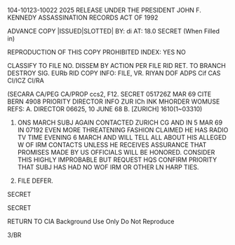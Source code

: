 104-10123-10022 2025 RELEASE UNDER THE PRESIDENT JOHN F. KENNEDY ASSASSINATION RECORDS ACT OF 1992

ADVANCE COPY |ISSUED|SLOTTED|
BY: di AT: 18.0
SECRET (When Filled in)

REPRODUCTION OF THIS COPY PROHIBITED
INDEX: YES NO

CLASSIFY TO FILE NO.
DISSEM BY
ACTION PER FILE RID RET. TO BRANCH DESTROY SIG.
EURb RID COPY
INFO: FILE, VR. RIYAN DOF ADPS Cif CAS CI/ICZ CI/RA

(SECARA CA/PEG CA/PROP ccs2, F12.
SECRET 051726Z MAR 69 CITE BERN 4908
PRIORITY DIRECTOR INFO ZUR ICh
INK MHORDER WOMUSE
REFS: A. DIRECTOR 06625, 10 JUNE 68
B. [ZURICH] 1610(1~03310)
1. ONS MARCH SUBJ AGAIN CONTACTED ZURICH CG AND IN
5 MAR 69 IN 07192
EVEN MORE THREATENING FASHION CLAIMED HE HAS RADIO TV TIME
EVENING 6 MARCH AND WILL TELL ALL ABOUT HIS ALLEGED W OF IRM
CONTACTS UNLESS HE RECEIVES ASSURANCE THAT PROMISES MADE BY
US OFFICIALS WILL BE HONORED. CONSIDER THIS HIGHLY IMPROBABLE
BUT REQUEST HQS CONFIRM PRIORITY THAT SUBJ HAS HAD NO WOF IRM
OR OTHER LN HARP TIES.

2. FILE DEFER.

SECRET

SECRET

RETURN TO CIA
Background Use Only
Do Not Reproduce

3/BR
